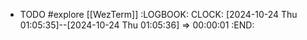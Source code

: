 - TODO #explore [[WezTerm]]
  :LOGBOOK:
  CLOCK: [2024-10-24 Thu 01:05:35]--[2024-10-24 Thu 01:05:36] =>  00:00:01
  :END: